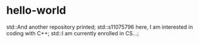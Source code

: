 # hello-world
std::And another repository printed;
std::s11075796 here, I am interested in coding with C++;
std::I am currently enrolled in CS...;
